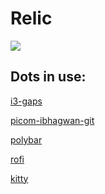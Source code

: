 <h1> Relic </h1>

<img src="https://i.redd.it/3g34q6ivms091.png">

<h2>Dots in use:</h2>

<a href="https://github.com/rhal1/relic/blob/main/i3/config">i3-gaps</a><br>

<a href="https://github.com/rhal1/relic/blob/main/picom/picom.conf">picom-ibhagwan-git</a><br>

<a href="https://github.com/rhal1/relic/blob/main/polybar/config.ini">polybar</a><br>

<a href="https://github.com/rhal1/relic/blob/main/rofi/config.rasi">rofi</a><br>

<a href="https://github.com/rhal1/relic/blob/main/kitty/kitty.conf">kitty</a><br>

